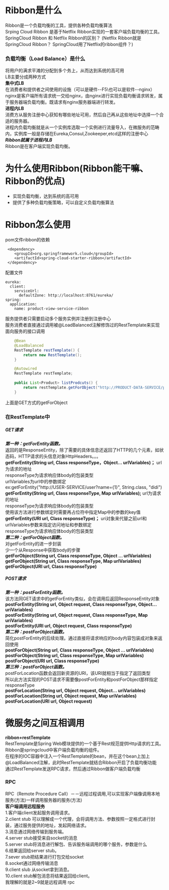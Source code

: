 # Ribbon是什么  
Ribbon是一个负载均衡的工具，提供各种负载均衡算法  
Srping Cloud Ribbon 是基于Netflix Ribbon实现的一套客户端负载均衡的工具。  
SpringCloud Ribbon 和 Netflix Ribbon的区别？   (Netflix Ribbon就是SpringCloud Ribbon？  SpringCloud用了Netflix的ribbon组件？)  
### 负载均衡（Load Balance）是什么
将用户的满求平滩的分配到多个务上，从而达到系统的高可用  
LB主要分成两种方式  
**集中式LB**  
在消费者和提供者之间使用的设施（可以是硬件--F5\也可以是软件--nginx）  
nginx是客户端所有请求统一交给nginx，由nginx进行实现负载均衡请求转发，属于服务器端负载均衡。既请求有nginx服务器端进行转发。  
**进程内LB**  
消费方从服务注册中心获知有哪些地址可用，然后自己再从这些地址中选择一个合适的服务器。  
进程内负载均衡就是从一个实例库选取一个实例进行流量导入，在微服务的范畴内，实例库一般是存储在Eureka,Consul,Zookeeper,etcd这样的注册中心  
***Ribbon就属于进程内LB***   
Ribbon是在客户端实现负载均衡。  
# 为什么使用Ribbon(Ribbon能干嘛、Ribbon的优点)  
* 实现负载均衡，达到系统的高可用
* 提供了多种负载均衡策略，可以自定义负载均衡算法  
# Ribbon怎么使用  
pom文件ribbon的依赖
```
 <dependency>
    <groupId>org.springframework.cloud</groupId>
    <artifactId>spring-cloud-starter-ribbon</artifactId>
 </dependency>
```  
配置文件  
```
eureka:
  client:
    serviceUrl:
      defaultZone: http://localhost:8761/eureka/
spring:
  application:
    name: product-view-service-ribbon
```  
服务提供者只需要启动多个服务实例并注册到注册中心   
服务消费者直接通过调用被@LoadBalanced注解修饰过的RestTemplate来实现面向服务的接口调用   
```java
    @Bean
    @LoadBalanced
    RestTemplate restTemplate() {
        return new RestTemplate();
    }
```  
```java
    @Autowired
    RestTemplate restTemplate;
    
    public List<Product> listProdcuts() {
        return restTemplate.getForObject("http://PRODUCT-DATA-SERVICE/products",List.class);
    }
```
上面是GET方式的getForObject    
### 在RestTemplate中   
##### GET请求  
***第一种：getForEntity函数。***  
返回的是ResponseEntity，除了需要的具体信息还返回了HTTP的几个元素，如状态码，HTTP请求的头信息对象HttpHeaders。。。  
**getForEntity(String url, Class responseType，Object... urlVariables)；**
url为请求的地址  
responseType为请求响应体body的包装类型  
urlVariables为url中的参数绑定  
ex:getForEntity("http://USER-SERVICE/user?name={1}", String.class, "didi")  
**getForEntity(String url, Class responseType, Map urlVariables);**
url为请求的地址  
responseType为请求响应体body的包装类型  
使用该方法进行参数绑定时需要再占位符中指定Map中的参数的key值   
**getForEntity(URI url, Class responseType)；**
uri对象来代替之前url和urlVariables参数来指定访问地址和参数绑定  
responseType为请求响应体body的包装类型  
***第二种：getForObject函数。***  
对getForEntity的进一步封装  
少一个从Response中获取body的步骤   
**getForObject(String url, Class responseType, Object ... urlVariables)**  
**getForObject(String url, Class responseType, Map urlVariables)**  
**getForObject(URI url, Class responseType)**  
##### POST请求  
***第一种：postForEntity函数。***  
该方法同GET请求中的getForEntity类似，会在调用后返回ResponseEntity对象  
**postForEntity(String url, Object request, Class responseType, Object... uriVariables)**  
**postForEntity(String url, Object request, Class responseType, Map uriVariables)**   
**postForEntity(URI url, Object request, Class responseType)**    
***第二种：postForObject函数。***  
简化postForEntity的后续处理。通过直接将请求响应的body内容包装成对象来返回使用  
**postForObject(String url, Class responseType, Object ... urlVariables)**  
**postForObject(String url, Class responseType, Map urlVariables)**  
**postForObject(URI url, Class responseType)**  
***第三种：postForObject函数。***  
postForLocation函数会返回新资源的URI，该URI就相当于指定了返回类型  
所以此方法实现的POST请求不需要像postForEntity和postForObject那样指定responseType  
**postForLocation(String url, Object request, Object... uriVariables)**  
**postForLocation(String url, Object request, Map uriVariables)**  
**postForLocation(URI url, Object request)**  
# 微服务之间互相调用  
**ribbon+restTemplate**  
RestTemplate是Spring Web模块提供的一个基于Rest规范提供Http请求的工具。  
Ribbon是springcloud中客户端负载均衡的组件。  
在程序的IOC容器中注入一个RestTemplate的bean，并在这个bean上加上@LoadBalanced注解，此时RestTemplate就结合Ribbon开启了负载均衡功能  
通过RestTemplate发送RPC请求，然后通过Ribbon做客户端负载均衡  
### RPC
RPC（Remote Procedure Call）－－远程过程调用,可以实现客户端像调用本地服务(方法)一样调用服务器的服务(方法)  
**客户端调用远程服务**  
1.客户端client发起服务调用请求。  
2.client stub 可以理解成一个代理，会将调用方法、参数按照一定格式进行封装，通过服务提供的地址，发起网络请求。  
3.消息通过网络传输到服务端。  
4.server stub接受来自socket的消息  
5.server stub将消息进行解包、告诉服务端调用的哪个服务，参数是什么  
6.结果返回给server stub。  
7.sever stub把结果进行打包交给socket  
8.socket通过网络传输消息  
9.client slub 从socket拿到消息。  
10.client stub解包消息将结果返回给client。   
我理解的就是2~9就是远程调用      rpc   











